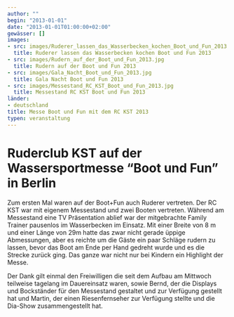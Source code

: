 ```yaml
---
author: ""
begin: "2013-01-01"
date: "2013-01-01T01:00:00+02:00"
gewässer: []
images:
- src: images/Ruderer_lassen_das_Wasserbecken_kochen_Boot_und_Fun_2013.jpg
  title: Ruderer lassen das Wasserbecken kochen Boot und Fun 2013
- src: images/Rudern_auf_der_Boot_und_Fun_2013.jpg
  title: Rudern auf der Boot und Fun 2013
- src: images/Gala_Nacht_Boot_und_Fun_2013.jpg
  title: Gala Nacht Boot und Fun 2013
- src: images/Messestand_RC_KST_Boot_und_Fun_2013.jpg
  title: Messestand RC KST Boot und Fun 2013
länder:
- deutschland 
title: Messe Boot und Fun mit dem RC KST 2013
typen: veranstaltung
---
```



# Ruderclub KST auf der Wassersportmesse “Boot und Fun” in Berlin


Zum ersten Mal waren auf der Boot+Fun auch Ruderer vertreten. Der RC KST war mit eigenem Messestand und zwei Booten vertreten. Während am Messestand eine TV Präsentation ablief war der mitgebrachte Family Trainer pausenlos im Wasserbecken im Einsatz. Mit einer Breite von 8 m und einer Länge von 29m hatte das zwar nicht gerade üppige Abmessungen, aber es reichte um die Gäste ein paar Schläge rudern zu lassen, bevor das Boot am Ende per Hand gedreht wurde und es die Strecke zurück ging. Das ganze war nicht nur bei Kindern ein Highlight der Messe.

Der Dank gilt einmal den Freiwilligen die seit dem Aufbau am Mittwoch teilweise tagelang im Dauereinsatz waren, sowie Bernd, der die Displays und Bockständer für den Messestand gestaltet und zur Verfügung gestellt hat und Martin, der einen Riesenfernseher zur Verfügung stellte und die Dia-Show zusammengestellt hat.
